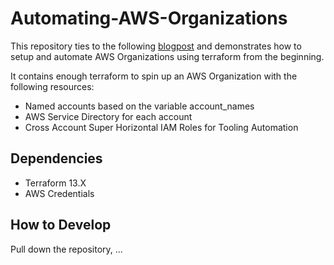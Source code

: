 # Automating-AWS-Organizations

This repository ties to the following [blogpost]() and demonstrates how to setup and automate AWS Organizations using terraform from the beginning.

It contains enough terraform to spin up an AWS Organization with the following resources:

* Named accounts based on the variable account_names
* AWS Service Directory for each account
* Cross Account Super Horizontal IAM Roles for Tooling Automation

## Dependencies

* Terraform 13.X
* AWS Credentials

## How to Develop

Pull down the repository, ...